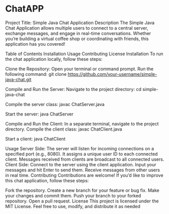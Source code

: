 # ChatAPP
Project Title: Simple Java Chat Application
Description
The Simple Java Chat Application allows multiple users to connect to a central server, exchange messages, and engage in real-time conversations. Whether you’re building a virtual coffee shop or coordinating with friends, this application has you covered!

Table of Contents
Installation
Usage
Contributing
License
Installation
To run the chat application locally, follow these steps:

Clone the Repository:
Open your terminal or command prompt.
Run the following command:
git clone https://github.com/your-username/simple-java-chat.git

Compile and Run the Server:
Navigate to the project directory:
cd simple-java-chat

Compile the server class:
javac ChatServer.java

Start the server:
java ChatServer

Compile and Run the Client:
In a separate terminal, navigate to the project directory.
Compile the client class:
javac ChatClient.java

Start a client:
java ChatClient

Usage
Server Side:
The server will listen for incoming connections on a specified port (e.g., 8080).
It assigns a unique user ID to each connected client.
Messages received from clients are broadcast to all connected users.
Client Side:
Connect to the server using the client application.
Input your messages and hit Enter to send them.
Receive messages from other users in real time.
Contributing
Contributions are welcome! If you’d like to improve this chat application, follow these steps:

Fork the repository.
Create a new branch for your feature or bug fix.
Make your changes and commit them.
Push your branch to your forked repository.
Open a pull request.
License
This project is licensed under the MIT License. Feel free to use, modify, and distribute it as needed
